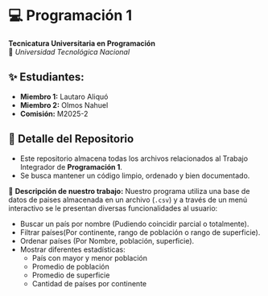 # 💻 Programación 1  
**Tecnicatura Universitaria en Programación**  
📍 *Universidad Tecnológica Nacional*  

## ✨ Estudiantes:  
- **Miembro 1:** Lautaro Aliquó 
- **Miembro 2:** Olmos Nahuel  
- **Comisión:** M2025-2 

## 📂 Detalle del Repositorio  
- Este repositorio almacena todas los archivos relacionados al Trabajo Integrador de **Programación 1**.
- Se busca mantener un código limpio, ordenado y bien documentado.

📌 **Descripción de nuestro trabajo:**
Nuestro programa utiliza una base de datos de paises almacenada en un archivo (`.csv`) y a través de un menú interactivo se le presentan diversas funcionalidades al usuario:
- Buscar un país por nombre (Pudiendo coincidir parcial o totalmente).  
- Filtrar países(Por continente, rango de población o rango de superficie).
- Ordenar países (Por Nombre, población, superficie).
- Mostrar diferentes estadísticas:
  - País con mayor y menor población
  - Promedio de población
  - Promedio de superficie
  - Cantidad de países por continente
